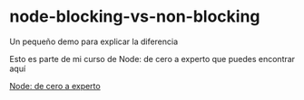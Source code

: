 # node-blocking-vs-non-blocking

Un pequeño demo para explicar la diferencia

Esto es parte de mi curso de Node: de cero a experto que puedes encontrar aquí

[Node: de cero a experto](https://fernando-herrera.com/#/curso/node-cero-experto)
